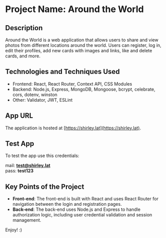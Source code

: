 # Project Name: Around the World

## Description

Around the World is a web application that allows users to share and view photos from different locations around the world. Users can register, log in, edit their profiles, add new cards with images and links, like and delete cards, and more.

## Technologies and Techniques Used

- Frontend: React, React Router, Context API, CSS Modules
- Backend: Node.js, Express, MongoDB, Mongoose, bcrypt, celebrate, cors, dotenv, winston
- Other: Validator, JWT, ESLint

## App URL

The application is hosted at [https://shirley.lat](https://shirley.lat).

## Test App

To test the app use this credentials:

mail: **test@shirley.lat**  
pass: **test123**

## Key Points of the Project

- **Front-end**: The front-end is built with React and uses React Router for navigation between the login and registration pages.
- **Back-end**: The back-end uses Node.js and Express to handle authorization logic, including user credential validation and session management.

Enjoy! :)
